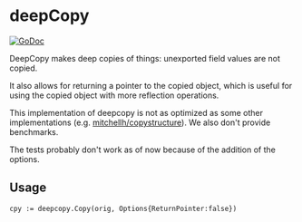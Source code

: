 deepCopy
========
[![GoDoc](https://godoc.org/github.com/alexkreidler/deepcopy?status.svg)](https://godoc.org/github.com/alexkreidler/deepcopy)

DeepCopy makes deep copies of things: unexported field values are not copied.

It also allows for returning a pointer to the copied object, which is useful for using the copied object with more reflection operations.

This implementation of deepcopy is not as optimized as some other implementations (e.g. 
	[mitchellh/copystructure](https://github.com/mitchellh/copystructure)). We also don't provide benchmarks.
	
The tests probably don't work as of now because of the addition of the options.

## Usage
    cpy := deepcopy.Copy(orig, Options{ReturnPointer:false})
